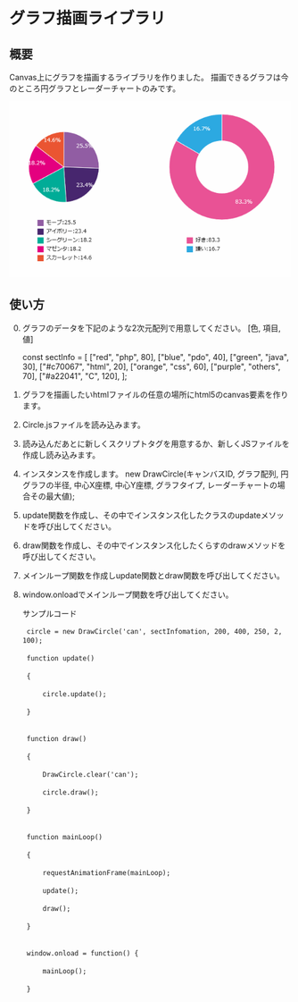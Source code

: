 # グラフ描画ライブラリ

## 概要
Canvas上にグラフを描画するライブラリを作りました。
描画できるグラフは今のところ円グラフとレーダーチャートのみです。

![sample](circle02.gif)

## 使い方
0. グラフのデータを下記のような2次元配列で用意してください。
	[色, 項目, 値]

	const sectInfo = [
		["red", "php", 80],
		["blue", "pdo", 40],
		["green", "java", 30],
		["#c70067", "html", 20],
		["orange", "css", 60],
		["purple", "others", 70],
		["#a22041", "C", 120],
	];
1. グラフを描画したいhtmlファイルの任意の場所にhtml5のcanvas要素を作ります。
	<canvas id="can"></canvas>
2. Circle.jsファイルを読み込みます。
	<script src="Circle.js"></script>
3. 読み込んだあとに新しくスクリプトタグを用意するか、新しくJSファイルを作成し読み込みます。
4. インスタンスを作成します。
	new DrawCircle(キャンバスID, グラフ配列, 円グラフの半径, 中心X座標, 中心Y座標, グラフタイプ, レーダーチャートの場合その最大値);
5. update関数を作成し、その中でインスタンス化したクラスのupdateメソッドを呼び出してください。
6. draw関数を作成し、その中でインスタンス化したくらすのdrawメソッドを呼び出してください。
7. メインループ関数を作成しupdate関数とdraw関数を呼び出してください。
8. window.onloadでメインループ関数を呼び出してください。

	サンプルコード


		circle = new DrawCircle('can', sectInfomation, 200, 400, 250, 2, 100);

		function update()

		{

			circle.update();

		}


		function draw()

		{

			DrawCircle.clear('can');

			circle.draw();

		}


		function mainLoop()

		{

			requestAnimationFrame(mainLoop);

			update();

			draw();

		}


		window.onload = function() {

			mainLoop();

		}

